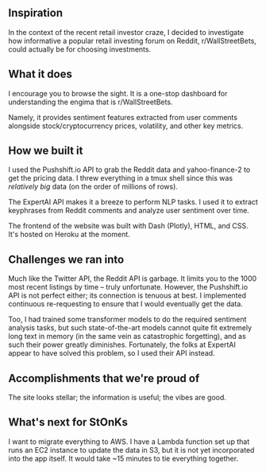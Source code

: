 ## Inspiration

In the context of the recent retail investor craze, I decided to investigate how informative a popular retail investing forum on Reddit, r/WallStreetBets, could actually be for choosing investments.

## What it does

I encourage you to browse the sight. It is a one-stop dashboard for understanding the engima that is r/WallStreetBets.

Namely, it provides sentiment features extracted from user comments alongside stock/cryptocurrency prices, volatility, and other key metrics. 

## How we built it

I used the Pushshift.io API to grab the Reddit data and yahoo-finance-2 to get the pricing data. I threw everything in a tmux shell since this was _relatively big_ data (on the order of millions of rows).

The ExpertAI API makes it a breeze to perform NLP tasks. I used it to extract keyphrases from Reddit comments and analyze user sentiment over time.

The frontend of the website was built with Dash (Plotly), HTML, and CSS. It's hosted on Heroku at the moment.

## Challenges we ran into

Much like the Twitter API, the Reddit API is garbage. It limits you to the 1000 most recent listings by time – truly unfortunate. However, the Pushshift.io API is not perfect either; its connection is tenuous at best. I implemented continuous re-requesting to ensure that I would eventually get the data.

Too, I had trained some transformer models to do the required sentiment analysis tasks, but such state-of-the-art models cannot quite fit extremely long text in memory (in the same vein as catastrophic forgetting), and as such their power greatly diminishes. Fortunately, the folks at ExpertAI appear to have solved this problem, so I used their API instead.

## Accomplishments that we're proud of

The site looks stellar; the information is useful; the vibes are good.

## What's next for StOnKs

I want to migrate everything to AWS. I have a Lambda function set up that runs an EC2 instance to update the data in S3, but it is not yet incorporated into the app itself. It would take ~15 minutes to tie everything together.
